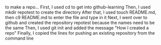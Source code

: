to make a repo...
First, I used cd to get into github-learning
Then, I used mkdir repotest to create the directory
After that, I used touch README.md, then c9 README.md to enter the file and type in it
Next, I went over to github and created the repository repotest because the names need to be the same
Then, I used git init and added the message "How I created a repo"
Finally, I copied the lines for pushing an existing repository from the command line
